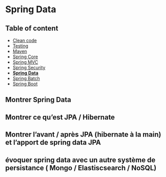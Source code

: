 # Spring Data

<!-- .slide: class="page-title" -->



## Table of content

<!-- .slide: class="toc" -->

- [Clean code](#/1)
- [Testing](#/2)
- [Maven](#/3)
- [Spring Core](#/4)
- [Spring MVC](#/5)
- [Spring Security](#/6)
- **[Spring Data](#/7)**
- [Spring Batch](#/8)
- [Spring Boot](#/9)



## Montrer Spring Data



## Montrer ce qu’est JPA / Hibernate



## Montrer l’avant / après JPA (hibernate à la main) et l’apport de spring data JPA 



## évoquer spring data avec un autre système de persistance ( Mongo / Elastiscsearch / NoSQL)



<!-- .slide: class="page-questions" -->
